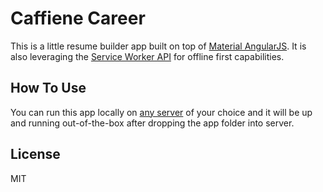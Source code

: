 Caffiene Career
=============

This is a little resume builder app built on top of [Material AngularJS](https://material.angularjs.org/). It is also leveraging the [Service Worker API](https://developer.mozilla.org/en-US/docs/Web/API/Service_Worker_API) for offline first capabilities.

## How To Use

You can run this app locally on [any server](https://chrome.google.com/webstore/detail/web-server-for-chrome/ofhbbkphhbklhfoeikjpcbhemlocgigb?hl=en) of your choice and it will be up and running out-of-the-box after dropping the app folder into server.

## License

MIT
